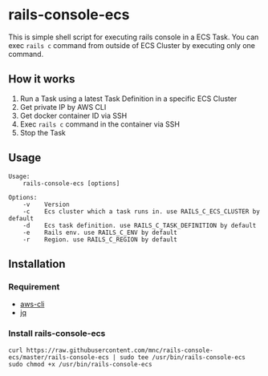 # rails-console-ecs
This is simple shell script for executing rails console in a ECS Task.
You can exec `rails c` command from outside of ECS Cluster by executing only one command.

## How it works

1. Run a Task using a latest Task Definition in a specific ECS Cluster
2. Get private IP by AWS CLI
3. Get docker container ID via SSH
4. Exec `rails c` command in the container via SSH
5. Stop the Task

## Usage

```
Usage:
    rails-console-ecs [options]

Options:
    -v    Version
    -c    Ecs cluster which a task runs in. use RAILS_C_ECS_CLUSTER by default
    -d    Ecs task definition. use RAILS_C_TASK_DEFINITION by default
    -e    Rails env. use RAILS_C_ENV by default
    -r    Region. use RAILS_C_REGION by default
```

## Installation

### Requirement
- [aws-cli](https://github.com/aws/aws-cli)
- [jq](https://github.com/stedolan/jq)

### Install rails-console-ecs

```shell
curl https://raw.githubusercontent.com/mnc/rails-console-ecs/master/rails-console-ecs | sudo tee /usr/bin/rails-console-ecs
sudo chmod +x /usr/bin/rails-console-ecs
```
